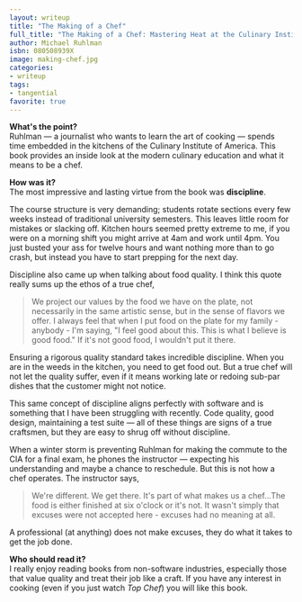 ```yaml
---
layout: writeup
title: "The Making of a Chef"
full_title: "The Making of a Chef: Mastering Heat at the Culinary Institute of America"
author: Michael Ruhlman
isbn: 080508939X
image: making-chef.jpg
categories:
- writeup
tags:
- tangential
favorite: true
---
```


**What's the point?**  
Ruhlman &mdash; a journalist who wants to learn the art of cooking &mdash; spends
time embedded in the kitchens of the Culinary Institute of America. This book provides
an inside look at the modern culinary education and what it means to be a chef.

**How was it?**  
The most impressive and lasting virtue from the book was **discipline**.

The course structure is very demanding; students rotate sections every few weeks
instead of traditional university semesters. This leaves little room for mistakes or
slacking off. Kitchen hours seemed pretty extreme to me, if you were on a morning 
shift you might arrive at 4am and work until 4pm. You just busted your ass for 
twelve hours and want nothing more than to go crash, but instead you have to start 
prepping for the next day.

Discipline also came up when talking about food quality. I think this quote really
sums up the ethos of a true chef,

> We project our values by the food we have on the plate, not necessarily in the same artistic sense, but in the sense of flavors we offer. I always feel that when I put food on the plate for my family - anybody - I'm saying, "I feel good about this. This is what I believe is good food." If it's not good food, I wouldn't put it there.

Ensuring a rigorous quality standard takes incredible discipline. When you are in
the weeds in the kitchen, you need to get food out. But a true chef will not let the
quality suffer, even if it means working late or redoing sub-par dishes that the
customer might not notice.

This same concept of discipline aligns perfectly with software and is something that
I have been struggling with recently. Code quality, good design, maintaining a test
suite &mdash; all of these things are signs of a true craftsmen, but they are easy
to shrug off without discipline.

When a winter storm is preventing Ruhlman for making the commute to the CIA for a 
final exam, he phones the instructor &mdash; expecting his understanding and maybe a
chance to reschedule. But this is not how a chef operates. The instructor says,

> We're different. We get there. It's part of what makes us a chef...The food is either finished at six o'clock or it's not. It wasn't simply that excuses were not accepted here - excuses had no meaning at all.

A professional (at anything) does not make excuses, they do what it takes to get
the job done.

**Who should read it?**  
I really enjoy reading books from non-software industries, especially those that
value quality and treat their job like a craft. If you have any interest in cooking 
(even if you just watch *Top Chef*) you will like this book.